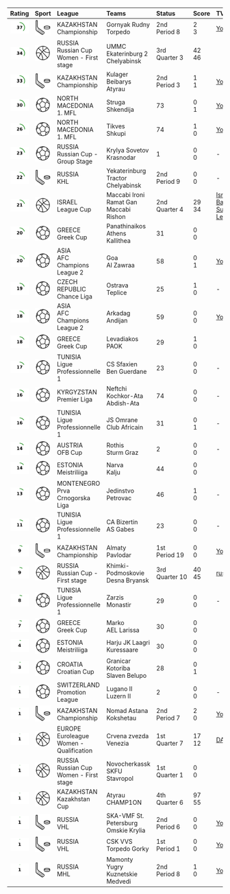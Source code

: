 | Rating                                                                                                                                 | Sport                                                                                                                | League                                     | Teams                                     | Status         | Score    | TV Listing                                                                                      |
|:---------------------------------------------------------------------------------------------------------------------------------------|:---------------------------------------------------------------------------------------------------------------------|:-------------------------------------------|:------------------------------------------|:---------------|:---------|:------------------------------------------------------------------------------------------------|
| <img src="https://raw.githubusercontent.com/BlakeDuncan25/Donut-SVG-Ratings/bac4e4a278175106499642192132b1786a9aec38/37.svg" alt="37"> | <img src="https://raw.githubusercontent.com/BlakeDuncan25/Donut-SVG-Ratings/master/hockey.png" alt="Ice Hockey">     | KAZAKHSTAN<br>Championship                 | Gornyak Rudny<br>Torpedo                  | 2nd Period 8   | 2<br>3   | <a href="https://www.youtube.com/@insportchannel/streams">YouTube</a>                           |
| <img src="https://raw.githubusercontent.com/BlakeDuncan25/Donut-SVG-Ratings/bac4e4a278175106499642192132b1786a9aec38/34.svg" alt="34"> | <img src="https://raw.githubusercontent.com/BlakeDuncan25/Donut-SVG-Ratings/master/basketball.png" alt="Basketball"> | RUSSIA<br>Russian Cup Women - First stage  | UMMC Ekaterinburg 2<br>Chelyabinsk        | 3rd Quarter 3  | 42<br>46 | <a href="#N/A"></a>                                                                             |
| <img src="https://raw.githubusercontent.com/BlakeDuncan25/Donut-SVG-Ratings/bac4e4a278175106499642192132b1786a9aec38/33.svg" alt="33"> | <img src="https://raw.githubusercontent.com/BlakeDuncan25/Donut-SVG-Ratings/master/hockey.png" alt="Ice Hockey">     | KAZAKHSTAN<br>Championship                 | Kulager<br>Beibarys Atyrau                | 2nd Period 3   | 1<br>1   | <a href="https://www.youtube.com/@insportchannel/streams">YouTube</a>                           |
| <img src="https://raw.githubusercontent.com/BlakeDuncan25/Donut-SVG-Ratings/bac4e4a278175106499642192132b1786a9aec38/30.svg" alt="30"> | <img src="https://raw.githubusercontent.com/BlakeDuncan25/Donut-SVG-Ratings/master/soccer.png" alt="Soccer">         | NORTH MACEDONIA<br>1. MFL                  | Struga<br>Shkendija                       | 73             | 0<br>1   | <a href="https://www.youtube.com/@FFMMKD/streams">YouTube</a>                                   |
| <img src="https://raw.githubusercontent.com/BlakeDuncan25/Donut-SVG-Ratings/bac4e4a278175106499642192132b1786a9aec38/26.svg" alt="26"> | <img src="https://raw.githubusercontent.com/BlakeDuncan25/Donut-SVG-Ratings/master/soccer.png" alt="Soccer">         | NORTH MACEDONIA<br>1. MFL                  | Tikves<br>Shkupi                          | 74             | 1<br>0   | <a href="https://www.youtube.com/@FFMMKD/streams">YouTube</a>                                   |
| <img src="https://raw.githubusercontent.com/BlakeDuncan25/Donut-SVG-Ratings/bac4e4a278175106499642192132b1786a9aec38/23.svg" alt="23"> | <img src="https://raw.githubusercontent.com/BlakeDuncan25/Donut-SVG-Ratings/master/soccer.png" alt="Soccer">         | RUSSIA<br>Russian Cup - Group Stage        | Krylya Sovetov<br>Krasnodar               | 1              | 0<br>0   | -                                                                                               |
| <img src="https://raw.githubusercontent.com/BlakeDuncan25/Donut-SVG-Ratings/bac4e4a278175106499642192132b1786a9aec38/22.svg" alt="22"> | <img src="https://raw.githubusercontent.com/BlakeDuncan25/Donut-SVG-Ratings/master/hockey.png" alt="Ice Hockey">     | RUSSIA<br>KHL                              | Yekaterinburg<br>Tractor Chelyabinsk      | 2nd Period 9   | 0<br>0   | -                                                                                               |
| <img src="https://raw.githubusercontent.com/BlakeDuncan25/Donut-SVG-Ratings/bac4e4a278175106499642192132b1786a9aec38/21.svg" alt="21"> | <img src="https://raw.githubusercontent.com/BlakeDuncan25/Donut-SVG-Ratings/master/basketball.png" alt="Basketball"> | ISRAEL<br>League Cup                       | Maccabi Ironi Ramat Gan<br>Maccabi Rishon | 2nd Quarter 4  | 29<br>34 | <a href="https://www.basket.co.il/?lang=en">Israel Basketball Super League</a>                  |
| <img src="https://raw.githubusercontent.com/BlakeDuncan25/Donut-SVG-Ratings/bac4e4a278175106499642192132b1786a9aec38/20.svg" alt="20"> | <img src="https://raw.githubusercontent.com/BlakeDuncan25/Donut-SVG-Ratings/master/soccer.png" alt="Soccer">         | GREECE<br>Greek Cup                        | Panathinaikos<br>Athens Kallithea         | 31             | 0<br>0   | <a href="#N/A"></a>                                                                             |
| <img src="https://raw.githubusercontent.com/BlakeDuncan25/Donut-SVG-Ratings/bac4e4a278175106499642192132b1786a9aec38/20.svg" alt="20"> | <img src="https://raw.githubusercontent.com/BlakeDuncan25/Donut-SVG-Ratings/master/soccer.png" alt="Soccer">         | ASIA<br>AFC Champions League 2             | Goa<br>Al Zawraa                          | 58             | 0<br>1   | <a href="https://www.youtube.com/@TheAFCHub/streams">YouTube</a>                                |
| <img src="https://raw.githubusercontent.com/BlakeDuncan25/Donut-SVG-Ratings/bac4e4a278175106499642192132b1786a9aec38/19.svg" alt="19"> | <img src="https://raw.githubusercontent.com/BlakeDuncan25/Donut-SVG-Ratings/master/soccer.png" alt="Soccer">         | CZECH REPUBLIC<br>Chance Liga              | Ostrava<br>Teplice                        | 25             | 1<br>0   | -                                                                                               |
| <img src="https://raw.githubusercontent.com/BlakeDuncan25/Donut-SVG-Ratings/bac4e4a278175106499642192132b1786a9aec38/18.svg" alt="18"> | <img src="https://raw.githubusercontent.com/BlakeDuncan25/Donut-SVG-Ratings/master/soccer.png" alt="Soccer">         | ASIA<br>AFC Champions League 2             | Arkadag<br>Andijan                        | 59             | 0<br>0   | <a href="https://www.youtube.com/@TheAFCHub/streams">YouTube</a>                                |
| <img src="https://raw.githubusercontent.com/BlakeDuncan25/Donut-SVG-Ratings/bac4e4a278175106499642192132b1786a9aec38/18.svg" alt="18"> | <img src="https://raw.githubusercontent.com/BlakeDuncan25/Donut-SVG-Ratings/master/soccer.png" alt="Soccer">         | GREECE<br>Greek Cup                        | Levadiakos<br>PAOK                        | 29             | 1<br>0   | <a href="#N/A"></a>                                                                             |
| <img src="https://raw.githubusercontent.com/BlakeDuncan25/Donut-SVG-Ratings/bac4e4a278175106499642192132b1786a9aec38/17.svg" alt="17"> | <img src="https://raw.githubusercontent.com/BlakeDuncan25/Donut-SVG-Ratings/master/soccer.png" alt="Soccer">         | TUNISIA<br>Ligue Professionnelle 1         | CS Sfaxien<br>Ben Guerdane                | 23             | 0<br>0   | -                                                                                               |
| <img src="https://raw.githubusercontent.com/BlakeDuncan25/Donut-SVG-Ratings/bac4e4a278175106499642192132b1786a9aec38/16.svg" alt="16"> | <img src="https://raw.githubusercontent.com/BlakeDuncan25/Donut-SVG-Ratings/master/soccer.png" alt="Soccer">         | KYRGYZSTAN<br>Premier Liga                 | Neftchi Kochkor-Ata<br>Abdish-Ata         | 74             | 0<br>0   | -                                                                                               |
| <img src="https://raw.githubusercontent.com/BlakeDuncan25/Donut-SVG-Ratings/bac4e4a278175106499642192132b1786a9aec38/16.svg" alt="16"> | <img src="https://raw.githubusercontent.com/BlakeDuncan25/Donut-SVG-Ratings/master/soccer.png" alt="Soccer">         | TUNISIA<br>Ligue Professionnelle 1         | JS Omrane<br>Club Africain                | 31             | 0<br>1   | -                                                                                               |
| <img src="https://raw.githubusercontent.com/BlakeDuncan25/Donut-SVG-Ratings/bac4e4a278175106499642192132b1786a9aec38/14.svg" alt="14"> | <img src="https://raw.githubusercontent.com/BlakeDuncan25/Donut-SVG-Ratings/master/soccer.png" alt="Soccer">         | AUSTRIA<br>OFB Cup                         | Rothis<br>Sturm Graz                      | 2              | 0<br>0   | -                                                                                               |
| <img src="https://raw.githubusercontent.com/BlakeDuncan25/Donut-SVG-Ratings/bac4e4a278175106499642192132b1786a9aec38/14.svg" alt="14"> | <img src="https://raw.githubusercontent.com/BlakeDuncan25/Donut-SVG-Ratings/master/soccer.png" alt="Soccer">         | ESTONIA<br>Meistriliiga                    | Narva<br>Kalju                            | 44             | 0<br>0   | <a href="#N/A"></a>                                                                             |
| <img src="https://raw.githubusercontent.com/BlakeDuncan25/Donut-SVG-Ratings/bac4e4a278175106499642192132b1786a9aec38/13.svg" alt="13"> | <img src="https://raw.githubusercontent.com/BlakeDuncan25/Donut-SVG-Ratings/master/soccer.png" alt="Soccer">         | MONTENEGRO<br>Prva Crnogorska Liga         | Jedinstvo<br>Petrovac                     | 46             | 1<br>0   | -                                                                                               |
| <img src="https://raw.githubusercontent.com/BlakeDuncan25/Donut-SVG-Ratings/bac4e4a278175106499642192132b1786a9aec38/11.svg" alt="11"> | <img src="https://raw.githubusercontent.com/BlakeDuncan25/Donut-SVG-Ratings/master/soccer.png" alt="Soccer">         | TUNISIA<br>Ligue Professionnelle 1         | CA Bizertin<br>AS Gabes                   | 23             | 0<br>0   | -                                                                                               |
| <img src="https://raw.githubusercontent.com/BlakeDuncan25/Donut-SVG-Ratings/bac4e4a278175106499642192132b1786a9aec38/9.svg" alt="9">   | <img src="https://raw.githubusercontent.com/BlakeDuncan25/Donut-SVG-Ratings/master/hockey.png" alt="Ice Hockey">     | KAZAKHSTAN<br>Championship                 | Almaty<br>Pavlodar                        | 1st Period 19  | 0<br>0   | <a href="https://www.youtube.com/@insportchannel/streams">YouTube</a>                           |
| <img src="https://raw.githubusercontent.com/BlakeDuncan25/Donut-SVG-Ratings/bac4e4a278175106499642192132b1786a9aec38/9.svg" alt="9">   | <img src="https://raw.githubusercontent.com/BlakeDuncan25/Donut-SVG-Ratings/master/basketball.png" alt="Basketball"> | RUSSIA<br>Russian Cup - First stage        | Khimki-Podmoskovie<br>Desna Bryansk       | 3rd Quarter 10 | 40<br>45 | <a href="https://russiabasket.ru/">russiabasket</a>                                             |
| <img src="https://raw.githubusercontent.com/BlakeDuncan25/Donut-SVG-Ratings/bac4e4a278175106499642192132b1786a9aec38/8.svg" alt="8">   | <img src="https://raw.githubusercontent.com/BlakeDuncan25/Donut-SVG-Ratings/master/soccer.png" alt="Soccer">         | TUNISIA<br>Ligue Professionnelle 1         | Zarzis<br>Monastir                        | 29             | 0<br>0   | -                                                                                               |
| <img src="https://raw.githubusercontent.com/BlakeDuncan25/Donut-SVG-Ratings/bac4e4a278175106499642192132b1786a9aec38/7.svg" alt="7">   | <img src="https://raw.githubusercontent.com/BlakeDuncan25/Donut-SVG-Ratings/master/soccer.png" alt="Soccer">         | GREECE<br>Greek Cup                        | Marko<br>AEL Larissa                      | 30             | 0<br>0   | <a href="#N/A"></a>                                                                             |
| <img src="https://raw.githubusercontent.com/BlakeDuncan25/Donut-SVG-Ratings/bac4e4a278175106499642192132b1786a9aec38/4.svg" alt="4">   | <img src="https://raw.githubusercontent.com/BlakeDuncan25/Donut-SVG-Ratings/master/soccer.png" alt="Soccer">         | ESTONIA<br>Meistriliiga                    | Harju JK Laagri<br>Kuressaare             | 30             | 0<br>0   | <a href="#N/A"></a>                                                                             |
| <img src="https://raw.githubusercontent.com/BlakeDuncan25/Donut-SVG-Ratings/bac4e4a278175106499642192132b1786a9aec38/3.svg" alt="3">   | <img src="https://raw.githubusercontent.com/BlakeDuncan25/Donut-SVG-Ratings/master/soccer.png" alt="Soccer">         | CROATIA<br>Croatian Cup                    | Granicar Kotoriba<br>Slaven Belupo        | 28             | 0<br>1   | <a href="#N/A"></a>                                                                             |
| <img src="https://raw.githubusercontent.com/BlakeDuncan25/Donut-SVG-Ratings/bac4e4a278175106499642192132b1786a9aec38/1.svg" alt="1">   | <img src="https://raw.githubusercontent.com/BlakeDuncan25/Donut-SVG-Ratings/master/soccer.png" alt="Soccer">         | SWITZERLAND<br>Promotion League            | Lugano II<br>Luzern II                    | 2              | 0<br>0   | -                                                                                               |
| <img src="https://raw.githubusercontent.com/BlakeDuncan25/Donut-SVG-Ratings/bac4e4a278175106499642192132b1786a9aec38/1.svg" alt="1">   | <img src="https://raw.githubusercontent.com/BlakeDuncan25/Donut-SVG-Ratings/master/hockey.png" alt="Ice Hockey">     | KAZAKHSTAN<br>Championship                 | Nomad Astana<br>Kokshetau                 | 2nd Period 7   | 2<br>0   | <a href="https://www.youtube.com/@insportchannel/streams">YouTube</a>                           |
| <img src="https://raw.githubusercontent.com/BlakeDuncan25/Donut-SVG-Ratings/bac4e4a278175106499642192132b1786a9aec38/1.svg" alt="1">   | <img src="https://raw.githubusercontent.com/BlakeDuncan25/Donut-SVG-Ratings/master/basketball.png" alt="Basketball"> | EUROPE<br>Euroleague Women - Qualification | Crvena zvezda<br>Venezia                  | 1st Quarter 7  | 17<br>12 | <a href="https://www.dazn.com/en-US/competition/Competition:dw8econwuki745c92pchl083c">DAZN</a> |
| <img src="https://raw.githubusercontent.com/BlakeDuncan25/Donut-SVG-Ratings/bac4e4a278175106499642192132b1786a9aec38/1.svg" alt="1">   | <img src="https://raw.githubusercontent.com/BlakeDuncan25/Donut-SVG-Ratings/master/basketball.png" alt="Basketball"> | RUSSIA<br>Russian Cup Women - First stage  | Novocherkassk<br>SKFU Stavropol           | 1st Quarter 1  | 0<br>0   | <a href="#N/A"></a>                                                                             |
| <img src="https://raw.githubusercontent.com/BlakeDuncan25/Donut-SVG-Ratings/bac4e4a278175106499642192132b1786a9aec38/1.svg" alt="1">   | <img src="https://raw.githubusercontent.com/BlakeDuncan25/Donut-SVG-Ratings/master/basketball.png" alt="Basketball"> | KAZAKHSTAN<br>Kazakhstan Cup               | Atyrau<br>CHAMP1ON                        | 4th Quarter 6  | 97<br>55 | <a href="#N/A"></a>                                                                             |
| <img src="https://raw.githubusercontent.com/BlakeDuncan25/Donut-SVG-Ratings/bac4e4a278175106499642192132b1786a9aec38/1.svg" alt="1">   | <img src="https://raw.githubusercontent.com/BlakeDuncan25/Donut-SVG-Ratings/master/hockey.png" alt="Ice Hockey">     | RUSSIA<br>VHL                              | SKA-VMF St. Petersburg<br>Omskie Krylia   | 2nd Period 6   | 0<br>0   | <a href="https://www.youtube.com/@VHL_SRC/streams">YouTube</a>                                  |
| <img src="https://raw.githubusercontent.com/BlakeDuncan25/Donut-SVG-Ratings/bac4e4a278175106499642192132b1786a9aec38/1.svg" alt="1">   | <img src="https://raw.githubusercontent.com/BlakeDuncan25/Donut-SVG-Ratings/master/hockey.png" alt="Ice Hockey">     | RUSSIA<br>VHL                              | CSK VVS<br>Torpedo Gorky                  | 1st Period 1   | 0<br>0   | <a href="https://www.youtube.com/@VHL_SRC/streams">YouTube</a>                                  |
| <img src="https://raw.githubusercontent.com/BlakeDuncan25/Donut-SVG-Ratings/bac4e4a278175106499642192132b1786a9aec38/1.svg" alt="1">   | <img src="https://raw.githubusercontent.com/BlakeDuncan25/Donut-SVG-Ratings/master/hockey.png" alt="Ice Hockey">     | RUSSIA<br>MHL                              | Mamonty Yugry<br>Kuznetskie Medvedi       | 2nd Period 8   | 1<br>0   | <a href="https://www.youtube.com/@mhl_rus/streams">YouTube</a>                                  |